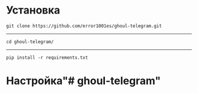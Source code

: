 # Установка 
	git clone https://github.com/error1001es/ghoul-telegram.git
____
	cd ghoul-telegram/
____
	pip install -r requirements.txt

# Настройка"# ghoul-telegram" 
